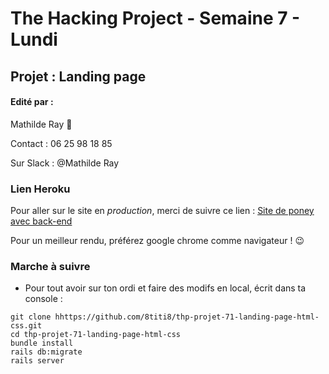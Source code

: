 # The Hacking Project - Semaine 7 - Lundi

## Projet : Landing page

#### Edité par :
  Mathilde Ray  🤗

  Contact : 06 25 98 18 85

  Sur Slack : @Mathilde Ray



### Lien Heroku

Pour aller sur le site en *production*, merci de suivre ce lien : [Site de poney avec back-end](https://street-art-fans.herokuapp.com/)

Pour un meilleur rendu, préférez google chrome comme navigateur !  😉


### Marche à suivre

* Pour tout avoir sur ton ordi et faire des modifs en local, écrit dans ta console :
```
git clone hhttps://github.com/8titi8/thp-projet-71-landing-page-html-css.git
cd thp-projet-71-landing-page-html-css
bundle install
rails db:migrate
rails server
```
